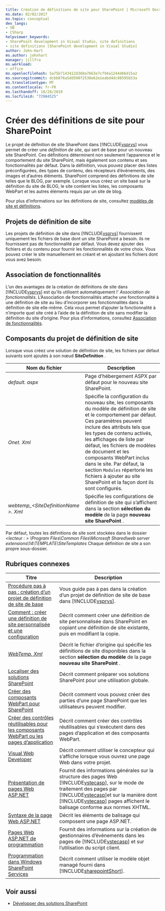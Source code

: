```yaml
---
title: Création de définitions de site pour SharePoint | Microsoft Docs
ms.date: 02/02/2017
ms.topic: conceptual
dev_langs:
- VB
- CSharp
helpviewer_keywords:
- SharePoint development in Visual Studio, site definitions
- site definitions [SharePoint development in Visual Studio]
author: John-Hart
ms.author: johnhart
manager: jillfra
ms.workload:
- office
ms.openlocfilehash: 5a75b7143412d360a7663e7cf94a1244d66d15a2
ms.sourcegitcommit: dcbb876a5dd598f2538e62e1eabd4dc98595b53a
ms.translationtype: MT
ms.contentlocale: fr-FR
ms.lasthandoff: 10/28/2019
ms.locfileid: "72984525"
---
```

# <a name="create-site-definitions-for-sharepoint"></a>Créer des définitions de site pour SharePoint
  Le projet de définition de site SharePoint dans [!INCLUDE[vsprvs](../sharepoint/includes/vsprvs-md.md)] vous permet de créer une *définition de site*, qui sert de base pour un nouveau site SharePoint. Ces définitions déterminent non seulement l’apparence et le comportement du site SharePoint, mais également son contenu et ses fonctionnalités par défaut. Dans la définition, vous pouvez placer des listes préconfigurées, des types de contenu, des récepteurs d’événements, des images et d’autres éléments. SharePoint comprend des définitions de site telles que le BLOG, par exemple. Lorsque vous créez un site basé sur la définition du site de BLOG, le site contient les listes, les composants WebPart et les autres éléments requis par un site de blog.

 Pour plus d’informations sur les définitions de site, consultez [modèles de site et définitions](/previous-versions/office/developer/sharepoint-2010/ms434313(v=office.14)).

## <a name="site-definition-projects"></a>Projets de définition de site
 Les projets de définition de site dans [!INCLUDE[vsprvs](../sharepoint/includes/vsprvs-md.md)] fournissent uniquement les fichiers de base dont un site SharePoint a besoin. ils ne fournissent pas de fonctionnalité par défaut. Vous devez ajouter des fichiers et du contenu pour fournir les fonctionnalités de votre choix. Vous pouvez créer le site manuellement en créant et en ajoutant les fichiers dont vous avez besoin.

## <a name="feature-stapling"></a>Association de fonctionnalités
 L’un des avantages de la création de définitions de site dans [!INCLUDE[vsprvs](../sharepoint/includes/vsprvs-md.md)] est qu’ils utilisent automatiquement l' *Association de fonctionnalités*. L’Association de fonctionnalités attache une fonctionnalité à une définition de site au lieu d’incorporer ses fonctionnalités dans la définition de site elle-même. Cela vous permet d’ajouter la fonctionnalité à n’importe quel site créé à l’aide de la définition de site sans modifier la définition du site d’origine. Pour plus d’informations, consultez [Association de fonctionnalités](/previous-versions/office/developer/sharepoint-2007/bb861862(v=office.12)).

## <a name="site-definition-project-components"></a>Composants du projet de définition de site
 Lorsque vous créez une solution de définition de site, les fichiers par défaut suivants sont ajoutés à son nœud **SiteDefinition** .

|Nom du fichier|Description|
|---------------|-----------------|
|*default. aspx*|Page d’hébergement ASPX par défaut pour le nouveau site SharePoint.|
|*Onet. Xml*|Spécifie la configuration du nouveau site, les composants du modèle de définition de site et le comportement par défaut. Ces paramètres peuvent inclure des attributs tels que les types de contenu activés, les affichages de liste par défaut, les fichiers de modèles de document et les composants WebPart inclus dans le site. Par défaut, la section `Modules` répertorie les fichiers à ajouter au site SharePoint et la façon dont ils sont configurés.|
|*webtemp_\<SiteDefinitionName >. Xml*|Spécifie les configurations de définition de site qui s’affichent dans la section **sélection du modèle** de la page **nouveau site SharePoint** .|

 Par défaut, toutes les définitions de site sont stockées dans le dossier *\<lecteur : > \Program Files\Common Files\Microsoft Shared\web server extensions\14\TEMPLATE\SiteTemplates* Chaque définition de site a son propre sous-dossier.

## <a name="related-topics"></a>Rubriques connexes

|Titre|Description|
|-----------|-----------------|
|[Procédure pas à pas : création d’un projet de définition de site de base](../sharepoint/walkthrough-create-a-basic-site-definition-project.md)|Vous guide pas à pas dans la création d’un projet de définition de site de base dans [!INCLUDE[vsprvs](../sharepoint/includes/vsprvs-md.md)].|
|[Comment : créer une définition de site personnalisée et une configuration](/previous-versions/office/developer/sharepoint-2010/ms454677(v=office.14))|Décrit comment créer une définition de site personnalisée dans SharePoint en copiant une définition de site existante, puis en modifiant la copie.|
|[*WebTemp. Xml*](/previous-versions/office/developer/sharepoint-2010/ms447717(v=office.14))|Décrit le fichier d’origine qui spécifie les définitions de site disponibles dans la section **sélection du modèle** de la page **nouveau site SharePoint** .|
|[Localiser des solutions SharePoint](../sharepoint/localizing-sharepoint-solutions.md)|Décrit comment préparer vos solutions SharePoint pour une utilisation globale.|
|[Créer des composants WebPart pour SharePoint](../sharepoint/creating-web-parts-for-sharepoint.md)|Décrit comment vous pouvez créer des parties d’une page SharePoint que les utilisateurs peuvent modifier.|
|[Créer des contrôles réutilisables pour les composants WebPart ou les pages d’application](../sharepoint/creating-reusable-controls-for-web-parts-or-application-pages.md)|Décrit comment créer des contrôles réutilisables qui s’exécutent dans des pages d’application et des composants WebPart.|
|[Visual Web Developer](/previous-versions/visualstudio/visual-studio-2010/ms178093(v=vs.100))|Décrit comment utiliser le concepteur qui s’affiche lorsque vous ouvrez une page Web dans votre projet.|
|[Présentation de pages Web ASP.NET](/previous-versions/aspnet/428509ah(v=vs.100))|Fournit des informations générales sur la structure des pages Web [!INCLUDE[vstecasp](../sharepoint/includes/vstecasp-md.md)], sur le mode de traitement des pages par [!INCLUDE[vstecasp](../sharepoint/includes/vstecasp-md.md)]et sur la manière dont [!INCLUDE[vstecasp](../sharepoint/includes/vstecasp-md.md)] pages affichent le balisage conforme aux normes XHTML.|
|[Syntaxe de la page Web ASP.NET](/previous-versions/aspnet/k33801s3(v=vs.100))|Décrit les éléments de balisage qui composent une page ASP.NET.|
|[Pages Web ASP.NET de programmation](/previous-versions/aspnet/0yt4zca8(v=vs.100))|Fournit des informations sur la création de gestionnaires d’événements dans les pages de [!INCLUDE[vstecasp](../sharepoint/includes/vstecasp-md.md)] et sur l’utilisation du script client.|
|[Programmation dans Windows SharePoint Services](/previous-versions/office/developer/sharepoint-services/ms430674(v=office.12))|Décrit comment utiliser le modèle objet managé fourni dans [!INCLUDE[sharepointShort](../sharepoint/includes/sharepointshort-md.md)].|

## <a name="see-also"></a>Voir aussi
- [Développer des solutions SharePoint](../sharepoint/developing-sharepoint-solutions.md)
